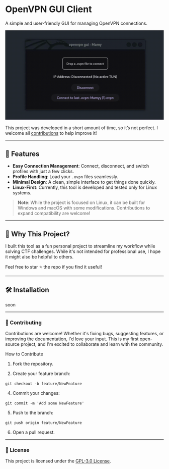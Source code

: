 # OpenVPN GUI Client

A simple and user-friendly GUI for managing OpenVPN connections.

![gif](assets/dem.gif)

This project was developed in a short amount of time, so it’s not perfect. I welcome all [contributions](#-Contributing) to help improve it!

---

## 🚀 Features

- **Easy Connection Management**: Connect, disconnect, and switch profiles with just a few clicks.
- **Profile Handling**: Load your `.ovpn` files seamlessly.
- **Minimal Design**: A clean, simple interface to get things done quickly.
- **Linux-First**: Currently, this tool is developed and tested only for Linux systems.  

> **Note**: While the project is focused on Linux, it can be built for Windows and macOS with some modifications. Contributions to expand compatibility are welcome!

---

## 🌟 Why This Project?

I built this tool as a fun personal project to streamline my workflow while solving CTF challenges. While it's not intended for professional use, I hope it might also be helpful to others.


Feel free to star ⭐ the repo if you find it useful!

---


## 🛠️ Installation

soon

---

### 🤝 Contributing

Contributions are welcome!
Whether it's fixing bugs, suggesting features, or improving the documentation, I'd love your input. This is my first open-source project, and I'm excited to collaborate and learn with the community.

How to Contribute

1. Fork the repository.

2. Create your feature branch:

`git checkout -b feature/NewFeature`

4. Commit your changes:

`git commit -m 'Add some NewFeature'`

5. Push to the branch:

`git push origin feature/NewFeature`

6. Open a pull request.

---

### 📜 License
This project is licensed under the [GPL-3.0 License](LICENSE).
